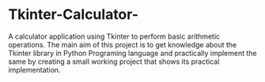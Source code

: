 # Tkinter-Calculator-
A calculator application using Tkinter to perform basic arithmetic operations.
The main aim of this project is to get knowledge about the
Tkinter library in Python Programing language and practically implement the same by creating
a small working project that shows its practical implementation.
